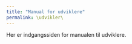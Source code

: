 ```yaml
---
title: "Manual for udviklere"
permalink: \udvikler\
---
```


Her er indgangssiden for manualen til udviklere.